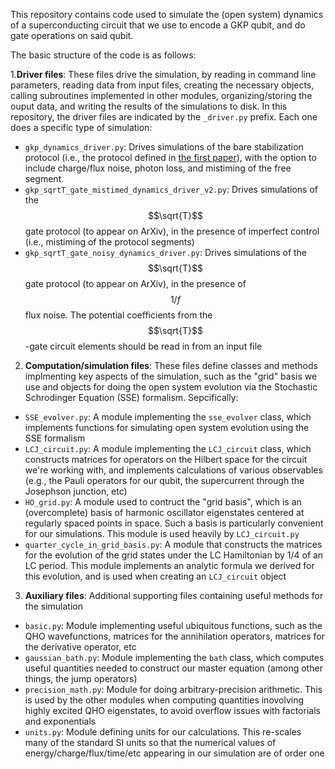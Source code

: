 This repository contains code used to simulate the (open system) dynamics of a superconducting circuit that we use to encode a GKP qubit, and do gate operations on said qubit.

The basic structure of the code is as follows:

 1.**Driver files**: These files drive the simulation, by reading in command line parameters, reading data from input files, creating the necessary objects, calling subroutines implemented in other modules, organizing/storing the ouput data, and writing the results of the simulations to disk.
In this repository, the driver files are indicated by the `_driver.py` prefix. Each one does a specific type of simulation:
- `gkp_dynamics_driver.py`: Drives simulations of the bare stabilization protocol (i.e., the protocol defined in [the first paper](https://arxiv.org/abs/2405.05671)), with the option to include charge/flux noise, photon loss, and mistiming of the free segment.
- `gkp_sqrtT_gate_mistimed_dynamics_driver_v2.py`: Drives simulations of the $$\sqrt{T}$$ gate protocol (to appear on ArXiv), in the presence of imperfect control (i.e., mistiming of the protocol segments)
- `gkp_sqrtT_gate_noisy_dynamics_driver.py`: Drives simulations of the $$\sqrt{T}$$ gate protocol (to appear on ArXiv), in the presence of $$1/f$$ flux noise. The potential coefficients from the $$\sqrt{T}$$-gate circuit elements should be read in from an input file
 
 2. **Computation/simulation files**: These files define classes and methods implmenting key aspects of the simulation, such as the "grid" basis we use and objects for doing the open system evolution via the Stochastic Schrodinger Equation (SSE) formalism. Sepcifically:
 - `SSE_evolver.py`: A module implementing the `sse_evolver` class, which implements functions for simulating open system evolution using the SSE formalism
 - `LCJ_circuit.py`: A module implementing the `LCJ_circuit` class, which constructs matrices for operators on the Hilbert space for the circuit we're working with, and implements calculations of various observables (e.g., the Pauli operators for our qubit, the supercurrent through the Josephson junction, etc)
 - `HO_grid.py`: A module used to contruct the "grid basis", which is an (overcomplete) basis of harmonic oscillator eigenstates centered at regularly spaced points in space. Such a basis is particularly convenient for our simulations. This module is used heavily by `LCJ_circuit.py`
 -  `quarter_cycle_in_grid_basis.py`: A module that constructs the matrices for the evolution of the grid states under the LC Hamiltonian by 1/4 of an LC period. This module implements an analytic formula we derived for this evolution, and is used when creating an `LCJ_circuit` object

 3. **Auxiliary files**: Additional supporting files containing useful methods for the simulation
- `basic.py`: Module implementing useful ubiquitous functions, such as the QHO wavefunctions, matrices for the annihilation operators, matrices for the derivative operator, etc
- `gaussian_bath.py`: Module implementing the `bath` class, which computes useful quantities needed to construct our master equation (among other things, the jump operators)
- `precision_math.py`: Module for doing arbitrary-precision arithmetic. This is used by the other modules when computing quantities inovolving highly excited QHO eigenstates, to avoid overflow issues with factorials and exponentials
- `units.py`: Module defining units for our calculations. This re-scales many of the standard SI units so that the numerical values of energy/charge/flux/time/etc appearing in our simulation are of order one
 
 
